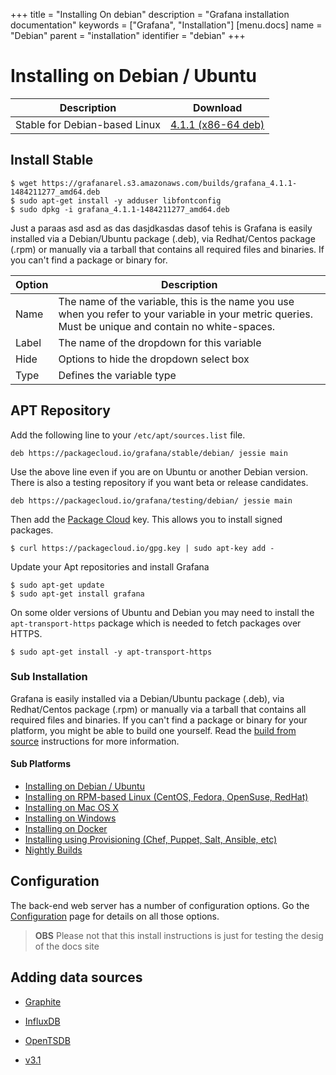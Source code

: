 +++
title = "Installing On debian"
description = "Grafana installation documentation"
keywords = ["Grafana", "Installation"]
[menu.docs]
name = "Debian"
parent = "installation"
identifier = "debian"
+++

# Installing on Debian / Ubuntu

Description | Download
------------ | -------------
Stable for Debian-based Linux | [4.1.1 (x86-64 deb)](https://grafanarel.s3.amazonaws.com/builds/grafana_4.1.1-1484211277_amd64.deb)

## Install Stable

```
$ wget https://grafanarel.s3.amazonaws.com/builds/grafana_4.1.1-1484211277_amd64.deb
$ sudo apt-get install -y adduser libfontconfig
$ sudo dpkg -i grafana_4.1.1-1484211277_amd64.deb
```

Just a paraas asd asd as das dasjdkasdas dasof tehis is Grafana is easily installed via a Debian/Ubuntu package (.deb), via
Redhat/Centos package (.rpm) or manually via a tarball that contains all
required files and binaries. If you can't find a package or binary for.

Option | Description
------- | --------
Name | The name of the variable, this is the name you use when you refer to your variable in your metric queries. Must be unique and contain no white-spaces.
Label | The name of the dropdown for this variable
Hide | Options to hide the dropdown select box
Type | Defines the variable type

## APT Repository

Add the following line to your `/etc/apt/sources.list` file.

    deb https://packagecloud.io/grafana/stable/debian/ jessie main

Use the above line even if you are on Ubuntu or another Debian version.
There is also a testing repository if you want beta or release
candidates.

    deb https://packagecloud.io/grafana/testing/debian/ jessie main

Then add the [Package Cloud](https://packagecloud.io/grafana) key. This
allows you to install signed packages.

    $ curl https://packagecloud.io/gpg.key | sudo apt-key add -

Update your Apt repositories and install Grafana

    $ sudo apt-get update
    $ sudo apt-get install grafana

On some older versions of Ubuntu and Debian you may need to install the
`apt-transport-https` package which is needed to fetch packages over
HTTPS.

    $ sudo apt-get install -y apt-transport-https

### Sub Installation

Grafana is easily installed via a Debian/Ubuntu package (.deb), via
Redhat/Centos package (.rpm) or manually via a tarball that contains all
required files and binaries. If you can't find a package or binary for
your platform, you might be able to build one yourself. Read the [build
from source](../project/building_from_source) instructions for more
information.

#### Sub Platforms
- [Installing on Debian / Ubuntu](debian.md)
- [Installing on RPM-based Linux (CentOS, Fedora, OpenSuse, RedHat)](rpm.md)
- [Installing on Mac OS X](mac.md)
- [Installing on Windows](windows.md)
- [Installing on Docker](docker.md)
- [Installing using Provisioning (Chef, Puppet, Salt, Ansible, etc)](provisioning.md)
- [Nightly Builds](https://grafana.com/grafana/download)

## Configuration

The back-end web server has a number of configuration options. Go the
[Configuration](/installation/configuration) page for details on all
those options.

> **OBS** Please not that this install instructions is just for testing the desig of the docs site

## Adding data sources

- [Graphite](../datasources/graphite.md)
- [InfluxDB](../datasources/influxdb.md)
- [OpenTSDB](../datasources/opentsdb.md)

- [v3.1](/v3.1)
